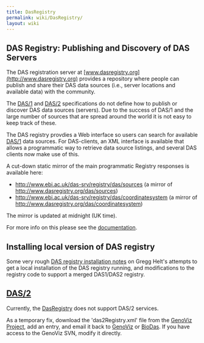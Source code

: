 ```yaml
---
title: DasRegistry
permalink: wiki/DasRegistry/
layout: wiki
---
```


DAS Registry: Publishing and Discovery of DAS Servers
-----------------------------------------------------

The DAS registration server at
[www.dasregistry.org](http://www.dasregistry.org) provides a repository
where people can publish and share their DAS data sources (i.e., server
locations and available data) with the community.

The [DAS/1](/wiki/DAS/1 "wikilink") and [DAS/2](/wiki/DAS/2 "wikilink")
specifications do not define how to publish or discover DAS data sources
(servers). Due to the success of DAS/1 and the large number of sources
that are spread around the world it is not easy to keep track of these.

The DAS registry provdies a Web interface so users can search for
available [DAS/1](/wiki/DAS/1 "wikilink") data sources. For DAS-clients, an
XML interface is available that allows a programmatic way to retrieve
data source listings, and several DAS clients now make use of this.

A cut-down static mirror of the main programmatic Registry responses is
available here:

-   <http://www.ebi.ac.uk/das-srv/registry/das/sources> (a mirror of
    <http://www.dasregistry.org/das/sources>)
-   <http://www.ebi.ac.uk/das-srv/registry/das/coordinatesystem> (a
    mirror of <http://www.dasregistry.org/das/coordinatesystem>)

The mirror is updated at midnight (UK time).

For more info on this please see the
[documentation](http://www.dasregistry.org/help_scripting.jsp).

Installing local version of DAS registry
----------------------------------------

Some very rough [DAS registry installation
notes](/wiki/DAS_registry_installation_notes "wikilink") on Gregg Helt's
attempts to get a local installation of the DAS registry running, and
modifications to the registry code to support a merged DAS1/DAS2
registry.

[DAS/2](/wiki/DAS/2 "wikilink")
-------------------------

Currently, the [DasRegistry](http://www.dasregistry.org) does not
support DAS/2 services.

As a temporary fix, download the 'das2Registry.xml' file from the
[GenoViz
Project](http://genoviz.svn.sourceforge.net/viewvc/genoviz/trunk/das2_server/resources/),
add an entry, and email it back to
[GenoViz](mailto:genoviz-devel@lists.sourceforge.net) or
[BioDas](mailto:das@biodas.org). If you have access to the GenoViz SVN,
modify it directly.
